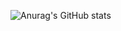 
![Anurag's GitHub stats](https://github-readme-stats.vercel.app/api?username=meahura&show_icons=true&theme=vue,)
